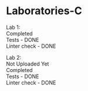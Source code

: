 # Laboratories-C

Lab 1:<br>
  Completed<br>
  Tests - DONE <br>
  Linter check - DONE<br>
  
Lab 2:<br>
  Not Uploaded Yet<br>
  Completed<br>
  Tests - DONE<br>
  Linter check - DONE<br>
